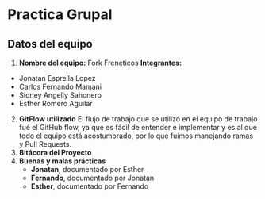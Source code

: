 # Practica Grupal

## Datos del equipo

1. **Nombre del equipo:** Fork Freneticos
**Integrantes:** 
* Jonatan Esprella Lopez
* Carlos Fernando Mamani
* Sidney Angelly Sahonero 
* Esther Romero Aguilar

2. **GitFlow utilizado**
El flujo de trabajo que se utilizó en el equipo de trabajo fué el GitHub flow, ya que es fácil de entender e implementar y es al que todo el equipo está acostumbrado, por lo que fuímos manejando ramas y Pull Requests.
3. **Bitácora del Proyecto**
4. **Buenas y malas prácticas**
   * **Jonatan**, documentado por Esther   
   * **Fernando**, documentado por Jonatan
   * **Esther**, documentado por Fernando
